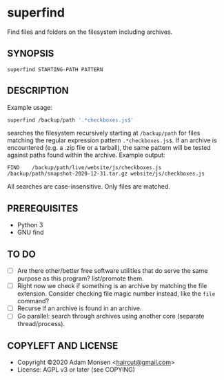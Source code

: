 # superfind

Find files and folders on the filesystem including archives.

## SYNOPSIS

```
superfind STARTING-PATH PATTERN
```

## DESCRIPTION

Example usage:

```bash
superfind /backup/path '.*checkboxes.js$'
```

searches the filesystem recursively starting at `/backup/path` for files matching the regular expression pattern `.*checkboxes.js$`. If an archive is encountered (e.g. a .zip file or a tarball), the same pattern will be tested against paths found within the archive. Example output:

```
FIND	/backup/path/live/website/js/checkboxes.js
/backup/path/snapshot-2020-12-31.tar.gz	website/js/checkboxes.js
```

All searches are case-insensitive. Only files are matched.

## PREREQUISITES

* Python 3
* GNU find

## TO DO

- [ ] Are there other/better free software utilities that do serve the same purpose as this program? list/promote them.
- [ ] Right now we check if something is an archive by matching the file extension. Consider checking file magic number instead, like the `file` command?
- [ ] Recurse if an archive is found in an archive.
- [ ] Go parallel: search through archives using another core (separate thread/process).

## COPYLEFT AND LICENSE

* Copyright ©2020 Adam Monsen &lt;haircut@gmail.com&gt;
* License: AGPL v3 or later (see COPYING)
